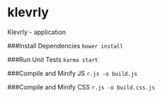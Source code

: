 klevrly
=======

Klevrly - application


###Install Dependencies
<code>bower install</code>

###Run Unit Tests
<code>karma start</code>

###Compile and Minify JS
<code>r.js -o build.js</code>

###Compile and Minify CSS
<code>r.js -o build.css.js</code>